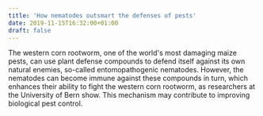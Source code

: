 ```yaml
---
title: 'How nematodes outsmart the defenses of pests'
date: 2019-11-15T16:32:00+01:00
draft: false
---
```


The western corn rootworm, one of the world's most damaging maize pests, can use plant defense compounds to defend itself against its own natural enemies, so-called entomopathogenic nematodes. However, the nematodes can become immune against these compounds in turn, which enhances their ability to fight the western corn rootworm, as researchers at the University of Bern show. This mechanism may contribute to improving biological pest control.